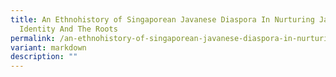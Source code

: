 ```yaml
---
title: An Ethnohistory of Singaporean Javanese Diaspora In Nurturing Javanese
  Identity And The Roots
permalink: /an-ethnohistory-of-singaporean-javanese-diaspora-in-nurturing-javanese-identity-and-the-roots/
variant: markdown
description: ""
---
```

